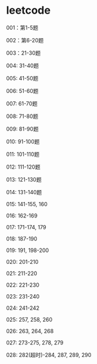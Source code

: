 # leetcode
001：第1-5题

002：第6-20题

003：21-30题

004:   31-40题

005: 41-50题

006: 51-60题

007: 61-70题

008: 71-80题

009: 81-90题

010: 91-100题

011: 101-110题

012: 111-120题

013: 121-130题

014: 131-140题

015: 141-155, 160

016: 162-169

017: 171-174, 179

018: 187-190

019: 191, 198-200

020: 201-210

021: 211-220

022: 221-230

023: 231-240

024: 241-242

025: 257, 258, 260

026: 263, 264, 268

027: 273-275, 278, 279

028: 282(超时)-284, 287, 289, 290
